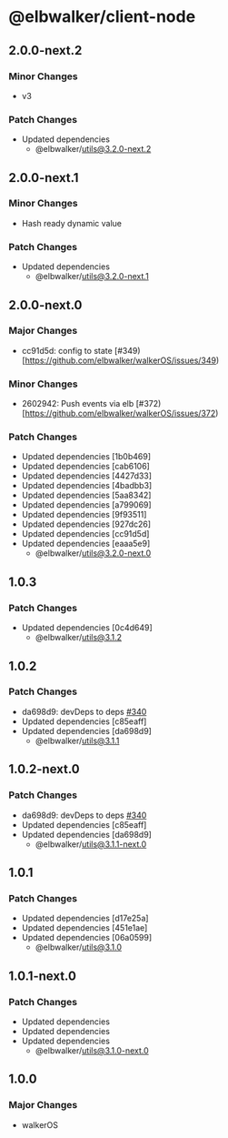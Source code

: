 # @elbwalker/client-node

## 2.0.0-next.2

### Minor Changes

- v3

### Patch Changes

- Updated dependencies
  - @elbwalker/utils@3.2.0-next.2

## 2.0.0-next.1

### Minor Changes

- Hash ready dynamic value

### Patch Changes

- Updated dependencies
  - @elbwalker/utils@3.2.0-next.1

## 2.0.0-next.0

### Major Changes

- cc91d5d: config to state
  [#349)[https://github.com/elbwalker/walkerOS/issues/349)

### Minor Changes

- 2602942: Push events via elb
  [#372)[https://github.com/elbwalker/walkerOS/issues/372)

### Patch Changes

- Updated dependencies [1b0b469]
- Updated dependencies [cab6106]
- Updated dependencies [4427d33]
- Updated dependencies [4badbb3]
- Updated dependencies [5aa8342]
- Updated dependencies [a799069]
- Updated dependencies [9f93511]
- Updated dependencies [927dc26]
- Updated dependencies [cc91d5d]
- Updated dependencies [eaaa5e9]
  - @elbwalker/utils@3.2.0-next.0

## 1.0.3

### Patch Changes

- Updated dependencies [0c4d649]
  - @elbwalker/utils@3.1.2

## 1.0.2

### Patch Changes

- da698d9: devDeps to deps
  [#340](https://github.com/elbwalker/walkerOS/issues/340)
- Updated dependencies [c85eaff]
- Updated dependencies [da698d9]
  - @elbwalker/utils@3.1.1

## 1.0.2-next.0

### Patch Changes

- da698d9: devDeps to deps
  [#340](https://github.com/elbwalker/walkerOS/issues/340)
- Updated dependencies [c85eaff]
- Updated dependencies [da698d9]
  - @elbwalker/utils@3.1.1-next.0

## 1.0.1

### Patch Changes

- Updated dependencies [d17e25a]
- Updated dependencies [451e1ae]
- Updated dependencies [06a0599]
  - @elbwalker/utils@3.1.0

## 1.0.1-next.0

### Patch Changes

- Updated dependencies
- Updated dependencies
- Updated dependencies
  - @elbwalker/utils@3.1.0-next.0

## 1.0.0

### Major Changes

- walkerOS
